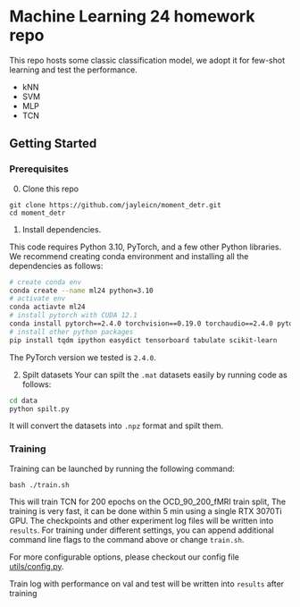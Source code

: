 # Machine Learning 24 homework repo
This repo hosts some classic classification model, we adopt it for few-shot learning and test the performance.
- kNN
- SVM
- MLP
- TCN

## Getting Started 

### Prerequisites
0. Clone this repo

```
git clone https://github.com/jayleicn/moment_detr.git
cd moment_detr
```

1. Install dependencies.

This code requires Python 3.10, PyTorch, and a few other Python libraries. 
We recommend creating conda environment and installing all the dependencies as follows:
```bash
# create conda env
conda create --name ml24 python=3.10
# activate env
conda actiavte ml24
# install pytorch with CUDA 12.1
conda install pytorch==2.4.0 torchvision==0.19.0 torchaudio==2.4.0 pytorch-cuda=12.1 -c pytorch -c nvidia
# install other python packages
pip install tqdm ipython easydict tensorboard tabulate scikit-learn
```
The PyTorch version we tested is `2.4.0`.

2. Spilt datasets
Your can spilt the `.mat` datasets easily by running code as follows:
```bash
cd data
python spilt.py
```
It will convert the datasets into `.npz` format and spilt them.
### Training

Training can be launched by running the following command:
```
bash ./train.sh 
```
This will train TCN for 200 epochs on the OCD_90_200_fMRI train split, The training is very fast, it can be done within 5 min using a single RTX 3070Ti GPU. The checkpoints and other experiment log files will be written into `results`. For training under different settings, you can append additional command line flags to the command above or change `train.sh`.

For more configurable options, please checkout our config file [utils/config.py](utils/config.py).

Train log with performance on val and test will be written into `results` after training